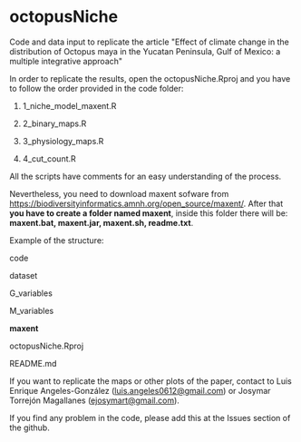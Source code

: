 # octopusNiche
Code and data input to replicate the article "Effect of climate change in the distribution of Octopus maya in the Yucatan Peninsula, Gulf of Mexico: a multiple integrative approach"

In order to replicate the results, open the octopusNiche.Rproj and you have to follow the order provided in the code folder:

1) 1_niche_model_maxent.R

2) 2_binary_maps.R

3) 3_physiology_maps.R

4) 4_cut_count.R

All the scripts have comments for an easy understanding of the process.

Nevertheless, you need to download maxent sofware from https://biodiversityinformatics.amnh.org/open_source/maxent/. After that **you have to create a folder named maxent**, inside this folder there will be: **maxent.bat, maxent.jar, maxent.sh, readme.txt**.

Example of the structure:

code

dataset

G_variables

M_variables

**maxent**

octopusNiche.Rproj

README.md


If you want to replicate the maps or other plots of the paper, contact to Luis Enrique Angeles-González (luis.angeles0612@gmail.com) or Josymar Torrejón Magallanes (ejosymart@gmail.com).

If you find any problem in the code, please add this at the Issues section of the github.
